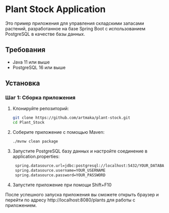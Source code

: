 # Plant Stock Application

Это пример приложения для управления складскими запасами растений, разработанное на базе Spring Boot с использованием PostgreSQL в качестве базы данных.

## Требования

- Java 11 или выше
- PostgreSQL 16 или выше

## Установка

### Шаг 1: Сборка приложения

1. Клонируйте репозиторий:

   ```bash
   git clone https://github.com/artmaka/plant-stock.git
   cd Plant_Stock

2. Соберите приложение с помощью Maven:
	```bash
   ./mvnw clean package
 
3. Запустите PostgreSQL базу данных и настройте соединение в application.properties:
   ```bash
   	spring.datasource.url=jdbc:postgresql://localhost:5432/YOUR_DATABASE
	spring.datasource.username=YOUR_USERNAME
	spring.datasource.password=YOUR_PASSWORD
   
4. Запустите приложение при помощи Shift+F10

После успешного запуска приложения вы сможете открыть браузер и перейти по адресу http://localhost:8080/plants для работы с приложением.
